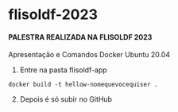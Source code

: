 # flisoldf-2023
#### PALESTRA REALIZADA NA FLISOLDF 2023
Apresentação e Comandos Docker Ubuntu 20.04
1. Entre na pasta flisoldf-app
```console
docker build -t hellow-nomequevocequiser .
```
2. Depois é só subir no GitHub
